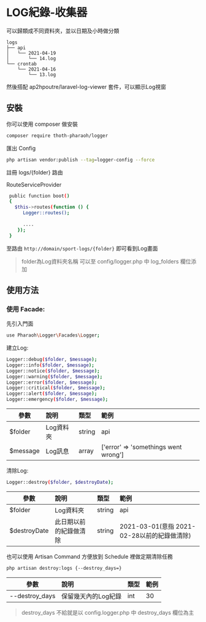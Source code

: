 # LOG紀錄-收集器

可以歸類成不同資料夾，並以日期及小時做分類

```
logs
├── api
│   └── 2021-04-19
│       └── 14.log
└── crontab
    └── 2021-04-16
        └── 13.log

```

然後搭配 ap2hpoutre/laravel-log-viewer 套件，可以顯示Log視窗

## 安裝
你可以使用 composer 做安裝
```bash
composer require thoth-pharaoh/logger
```

匯出 Config
```bash
php artisan vendor:publish --tag=logger-config --force
```

註冊 logs/{folder} 路由

RouteServiceProvider
```bash
 public function boot()
 {
   $this->routes(function () {
      Logger::routes();
      
      ....
    });
 }
```
至路由 ```http://domain/sport-logs/{folder}``` 即可看到Log畫面
>  folder為Log資料夾名稱 可以至 config/logger.php 中 log_folders 欄位添加

## 使用方法

### 使用 Facade:

先引入門面
```bash
use Pharaoh\Logger\Facades\Logger;
```

建立Log:

```bash
Logger::debug($folder, $message);
Logger::info($folder, $message);
Logger::notice($folder, $message);
Logger::warning($folder, $message);
Logger::error($folder, $message);
Logger::critical($folder, $message);
Logger::alert($folder, $message);
Logger::emergency($folder, $message);
```

| 參數 | 說明 | 類型 | 範例 |
| ------------|:----------------------- | :------| :------|
| $folder | Log資料夾 | string | api |
| $message | Log訊息 | array | ['error' => 'somethings went wrong'] |

清除Log:
```bash
Logger::destroy($folder, $destroyDate);
```

| 參數 | 說明 | 類型 | 範例 |
| ------------|:----------------------- | :------| :------|
| $folder | Log資料夾 | string | api |
| $destroyDate | 此日期以前的紀錄做清除 | string | 2021-03-01(意指 2021-02-28以前的紀錄做清除) |

也可以使用 Artisan Command 方便放到 Schedule 裡做定期清除任務

```bash
php artisan destroy:logs {--destroy_days=}
```

| 參數 | 說明 | 類型 | 範例 |
| ------------|:----------------------- | :------| :------|
| --destroy_days | 保留幾天內的Log紀錄 | int | 30 |

>  destroy_days 不給就是以 config.logger.php 中 destroy_days 欄位為主
